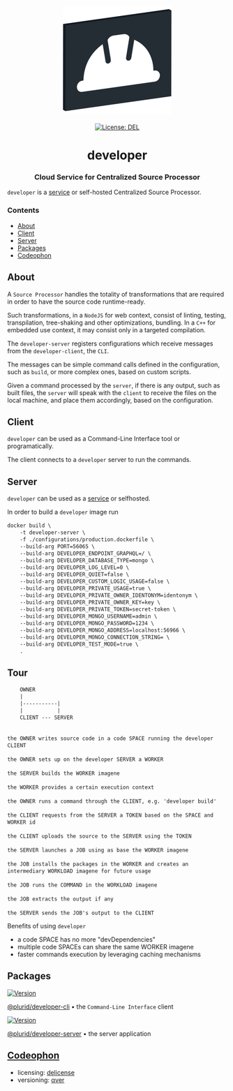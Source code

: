 <p align="center">
    <a target="_blank" href="https://developer.plurid.cloud">
        <img src="https://raw.githubusercontent.com/plurid/developer/master/about/identity/developer-logo.png" height="250px">
    </a>
    <br />
    <br />
    <a target="_blank" href="https://github.com/plurid/developer/blob/master/LICENSE">
        <img src="https://img.shields.io/badge/license-DEL-blue.svg?colorB=1380C3&style=for-the-badge" alt="License: DEL">
    </a>
</p>



<h1 align="center">
    developer
</h1>


<h3 align="center">
    Cloud Service for Centralized Source Processor
</h3>



`developer` is a [service](https://developer.plurid.cloud) or self-hosted Centralized Source Processor.


### Contents

+ [About](#about)
+ [Client](#client)
+ [Server](#server)
+ [Packages](#packages)
+ [Codeophon](#codeophon)



## About

A `Source Processor` handles the totality of transformations that are required in order to have the source code runtime-ready.

Such transformations, in a `NodeJS` for web context, consist of linting, testing, transpilation, tree-shaking and other optimizations, bundling. In a `C++` for embedded use context, it may consist only in a targeted compilation.

The `developer-server` registers configurations which receive messages from the `developer-client`, the `CLI`.

The messages can be simple command calls defined in the configuration, such as `build`, or more complex ones, based on custom scripts.

Given a command processed by the `server`, if there is any output, such as built files, the `server` will speak with the `client` to receive the files on the local machine, and place them accordingly, based on the configuration.



## Client

`developer` can be used as a Command-Line Interface tool or programatically.

The client connects to a `developer` server to run the commands.



## Server

`developer` can be used as a [service](https://developer.plurid.cloud) or selfhosted.

In order to build a `developer` image run

```
docker build \
    -t developer-server \
    -f ./configurations/production.dockerfile \
    --build-arg PORT=56065 \
    --build-arg DEVELOPER_ENDPOINT_GRAPHQL=/ \
    --build-arg DEVELOPER_DATABASE_TYPE=mongo \
    --build-arg DEVELOPER_LOG_LEVEL=0 \
    --build-arg DEVELOPER_QUIET=false \
    --build-arg DEVELOPER_CUSTOM_LOGIC_USAGE=false \
    --build-arg DEVELOPER_PRIVATE_USAGE=true \
    --build-arg DEVELOPER_PRIVATE_OWNER_IDENTONYM=identonym \
    --build-arg DEVELOPER_PRIVATE_OWNER_KEY=key \
    --build-arg DEVELOPER_PRIVATE_TOKEN=secret-token \
    --build-arg DEVELOPER_MONGO_USERNAME=admin \
    --build-arg DEVELOPER_MONGO_PASSWORD=1234 \
    --build-arg DEVELOPER_MONGO_ADDRESS=localhost:56966 \
    --build-arg DEVELOPER_MONGO_CONNECTION_STRING= \
    --build-arg DEVELOPER_TEST_MODE=true \
    .
```



## Tour

```
    OWNER
    |
    |-----------|
    |           |
    CLIENT --- SERVER


the OWNER writes source code in a code SPACE running the developer CLIENT

the OWNER sets up on the developer SERVER a WORKER

the SERVER builds the WORKER imagene

the WORKER provides a certain execution context

the OWNER runs a command through the CLIENT, e.g. 'developer build'

the CLIENT requests from the SERVER a TOKEN based on the SPACE and WORKER id

the CLIENT uploads the source to the SERVER using the TOKEN

the SERVER launches a JOB using as base the WORKER imagene

the JOB installs the packages in the WORKER and creates an intermediary WORKLOAD imagene for future usage

the JOB runs the COMMAND in the WORKLOAD imagene

the JOB extracts the output if any

the SERVER sends the JOB's output to the CLIENT
```


Benefits of using `developer`

+ a code SPACE has no more "devDependencies"
+ multiple code SPACEs can share the same WORKER imagene
+ faster commands execution by leveraging caching mechanisms



## Packages

<a target="_blank" href="https://www.npmjs.com/package/@plurid/developer-cli">
    <img src="https://img.shields.io/npm/v/@plurid/developer-cli.svg?logo=npm&colorB=1380C3&style=for-the-badge" alt="Version">
</a>

[@plurid/developer-cli][developer-cli] • the `Command-Line Interface` client

[developer-cli]: https://github.com/plurid/developer/tree/master/packages/developer-cli


<a target="_blank" href="https://www.npmjs.com/package/@plurid/developer-server">
    <img src="https://img.shields.io/npm/v/@plurid/developer-server.svg?logo=npm&colorB=1380C3&style=for-the-badge" alt="Version">
</a>

[@plurid/developer-server][developer-server] • the server application

[developer-server]: https://github.com/plurid/developer/tree/master/packages/developer-server



## [Codeophon](https://github.com/ly3xqhl8g9/codeophon)

+ licensing: [delicense](https://github.com/ly3xqhl8g9/delicense)
+ versioning: [αver](https://github.com/ly3xqhl8g9/alpha-versioning)
